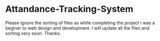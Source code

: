 # Attandance-Tracking-System
Please ignore the sorting of files as while completing the project i was a beginer to web design and development.
I will update all the files and sorting very soon.
Thanks.
